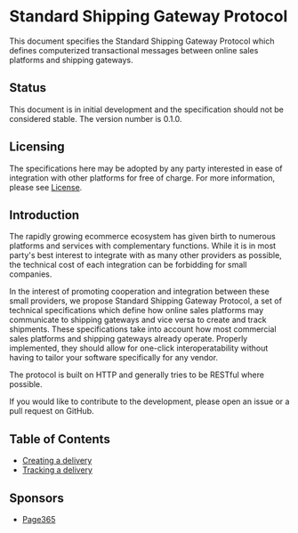 Standard Shipping Gateway Protocol
==================================
This document specifies the Standard Shipping Gateway Protocol which defines computerized transactional messages between online sales platforms and shipping gateways.

Status
------
This document is in initial development and the specification should not be considered stable. The version number is 0.1.0.

Licensing
---------
The specifications here may be adopted by any party interested in ease of integration with other platforms for free of charge. For more information, please see [License](/LICENSE).

Introduction
------------
The rapidly growing ecommerce ecosystem has given birth to numerous platforms and services with complementary functions. While it is in most party's best interest to integrate with as many other providers as possible, the technical cost of each integration can be forbidding for small companies.

In the interest of promoting cooperation and integration between these small providers, we propose Standard Shipping Gateway Protocol, a set of technical specifications which define how online sales platforms may communicate to shipping gateways and vice versa to create and track shipments. These specifications take into account how most commercial sales platforms and shipping gateways already operate. Properly implemented, they should allow for one-click interoperatability without having to tailor your software specifically for any vendor.

The protocol is built on HTTP and generally tries to be RESTful where possible.

If you would like to contribute to the development, please open an issue or a pull request on GitHub.

Table of Contents
-----------------
- [Creating a delivery](/creating-a-delivery.md)
- [Tracking a delivery](/tracking-a-delivery.md)

Sponsors
--------
- [Page365](http://get.page365.net)
